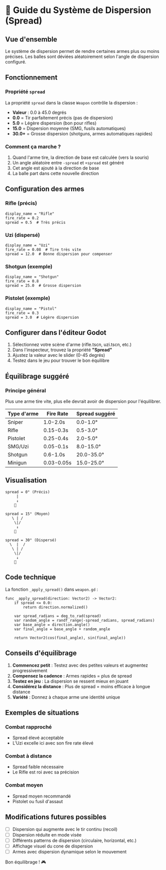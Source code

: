 # 🎯 Guide du Système de Dispersion (Spread)

## Vue d'ensemble

Le système de dispersion permet de rendre certaines armes plus ou moins précises. Les balles sont déviées aléatoirement selon l'angle de dispersion configuré.

## Fonctionnement

### Propriété `spread`

La propriété `spread` dans la classe `Weapon` contrôle la dispersion :

- **Valeur** : 0.0 à 45.0 degrés
- **0.0** = Tir parfaitement précis (pas de dispersion)
- **5.0** = Légère dispersion (bon pour rifles)
- **15.0** = Dispersion moyenne (SMG, fusils automatiques)
- **30.0+** = Grosse dispersion (shotguns, armes automatiques rapides)

### Comment ça marche ?

1. Quand l'arme tire, la direction de base est calculée (vers la souris)
2. Un angle aléatoire entre `-spread` et `+spread` est généré
3. Cet angle est ajouté à la direction de base
4. La balle part dans cette nouvelle direction

## Configuration des armes

### Rifle (précis)
```gdscript
display_name = "Rifle"
fire_rate = 0.2
spread = 0.5  # Très précis
```

### Uzi (dispersé)
```gdscript
display_name = "Uzi"
fire_rate = 0.08  # Tire très vite
spread = 12.0  # Bonne dispersion pour compenser
```

### Shotgun (exemple)
```gdscript
display_name = "Shotgun"
fire_rate = 0.8
spread = 25.0  # Grosse dispersion
```

### Pistolet (exemple)
```gdscript
display_name = "Pistol"
fire_rate = 0.3
spread = 3.0  # Légère dispersion
```

## Configurer dans l'éditeur Godot

1. Sélectionnez votre scène d'arme (rifle.tscn, uzi.tscn, etc.)
2. Dans l'inspecteur, trouvez la propriété **"Spread"**
3. Ajustez la valeur avec le slider (0-45 degrés)
4. Testez dans le jeu pour trouver le bon équilibre

## Équilibrage suggéré

### Principe général
Plus une arme tire vite, plus elle devrait avoir de dispersion pour l'équilibrer.

| Type d'arme | Fire Rate | Spread suggéré |
|-------------|-----------|----------------|
| Sniper      | 1.0-2.0s  | 0.0-1.0°       |
| Rifle       | 0.15-0.3s | 0.5-3.0°       |
| Pistolet    | 0.25-0.4s | 2.0-5.0°       |
| SMG/Uzi     | 0.05-0.1s | 8.0-15.0°      |
| Shotgun     | 0.6-1.0s  | 20.0-35.0°     |
| Minigun     | 0.03-0.05s| 15.0-25.0°     |

## Visualisation

```
spread = 0° (Précis)
     |
     ↓
    🎯

spread = 15° (Moyen)
   \ | /
    \|/
     ↓
    🎯

spread = 30° (Dispersé)
  \  |  /
   \ | /
    \|/
     ↓
    🎯
```

## Code technique

La fonction `_apply_spread()` dans `weapon.gd` :

```gdscript
func _apply_spread(direction: Vector2) -> Vector2:
    if spread <= 0.0:
        return direction.normalized()
    
    var spread_radians = deg_to_rad(spread)
    var random_angle = randf_range(-spread_radians, spread_radians)
    var base_angle = direction.angle()
    var final_angle = base_angle + random_angle
    
    return Vector2(cos(final_angle), sin(final_angle))
```

## Conseils d'équilibrage

1. **Commencez petit** : Testez avec des petites valeurs et augmentez progressivement
2. **Compensez la cadence** : Armes rapides = plus de spread
3. **Testez en jeu** : La dispersion se ressent mieux en jouant
4. **Considérez la distance** : Plus de spread = moins efficace à longue distance
5. **Variété** : Donnez à chaque arme une identité unique

## Exemples de situations

### Combat rapproché
- Spread élevé acceptable
- L'Uzi excelle ici avec son fire rate élevé

### Combat à distance
- Spread faible nécessaire
- Le Rifle est roi avec sa précision

### Combat moyen
- Spread moyen recommandé
- Pistolet ou fusil d'assaut

## Modifications futures possibles

- [ ] Dispersion qui augmente avec le tir continu (recoil)
- [ ] Dispersion réduite en mode visée
- [ ] Différents patterns de dispersion (circulaire, horizontal, etc.)
- [ ] Affichage visuel du cone de dispersion
- [ ] Armes avec dispersion dynamique selon le mouvement

Bon équilibrage ! 🎮
